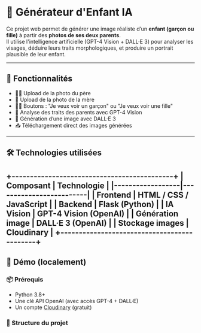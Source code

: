 # 👶 Générateur d'Enfant IA

Ce projet web permet de générer une image réaliste d’un **enfant (garçon ou fille)** à partir des **photos de ses deux parents**.  
Il utilise l'intelligence artificielle (GPT-4 Vision + DALL·E 3) pour analyser les visages, déduire leurs traits morphologiques, et produire un portrait plausible de leur enfant.

---

## 🎯 Fonctionnalités

- 🧑‍🦱 Upload de la photo du père
- 👩 Upload de la photo de la mère
- 👦👧 Boutons : "Je veux voir un garçon" ou "Je veux voir une fille"
- 🧠 Analyse des traits des parents avec GPT-4 Vision
- 🎨 Génération d’une image avec DALL·E 3
- 📥 Téléchargement direct des images générées

---

## 🛠️ Technologies utilisées
+--------------------------------------------+
| Composant        | Technologie             |
|------------------|-------------------------|
| Frontend         | HTML / CSS / JavaScript |
| Backend          | Flask (Python)          |
| IA Vision        | GPT-4 Vision (OpenAI)   |
| Génération image | DALL·E 3 (OpenAI)       |
| Stockage images  | Cloudinary              |
+--------------------------------------------+
---

## 🚀 Démo (localement)

### 📦 Prérequis

- Python 3.8+
- Une clé API OpenAI (avec accès GPT-4 + DALL·E)
- Un compte [Cloudinary](https://cloudinary.com) (gratuit)

### 📁 Structure du projet

